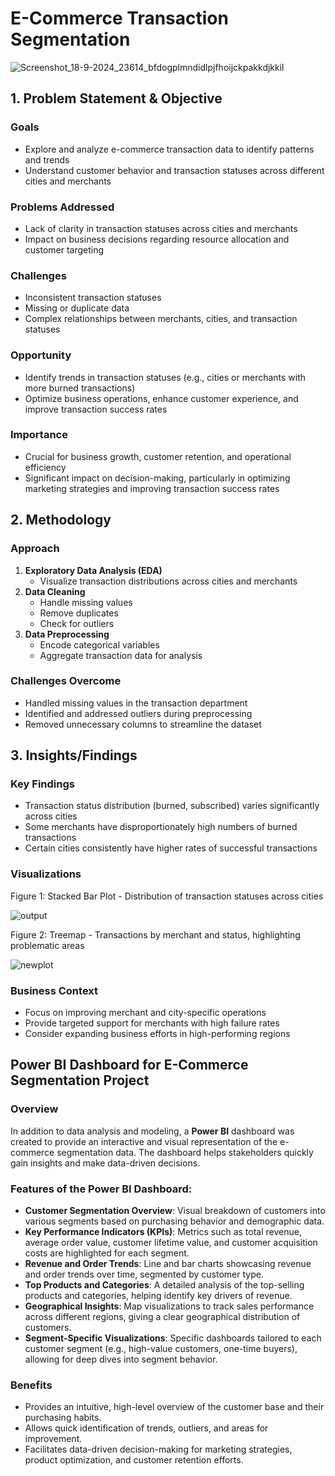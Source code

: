 # E-Commerce Transaction Segmentation
![Screenshot_18-9-2024_23614_bfdogplmndidlpjfhoijckpakkdjkkil](https://github.com/user-attachments/assets/b3d3dd6d-d471-4c7c-a104-262f733315a2)

## 1. Problem Statement & Objective

### Goals
- Explore and analyze e-commerce transaction data to identify patterns and trends
- Understand customer behavior and transaction statuses across different cities and merchants

### Problems Addressed
- Lack of clarity in transaction statuses across cities and merchants
- Impact on business decisions regarding resource allocation and customer targeting

### Challenges
- Inconsistent transaction statuses
- Missing or duplicate data
- Complex relationships between merchants, cities, and transaction statuses

### Opportunity
- Identify trends in transaction statuses (e.g., cities or merchants with more burned transactions)
- Optimize business operations, enhance customer experience, and improve transaction success rates

### Importance
- Crucial for business growth, customer retention, and operational efficiency
- Significant impact on decision-making, particularly in optimizing marketing strategies and improving transaction success rates

## 2. Methodology

### Approach
1. **Exploratory Data Analysis (EDA)**
   - Visualize transaction distributions across cities and merchants
2. **Data Cleaning**
   - Handle missing values
   - Remove duplicates
   - Check for outliers
3. **Data Preprocessing**
   - Encode categorical variables
   - Aggregate transaction data for analysis

### Challenges Overcome
- Handled missing values in the transaction department
- Identified and addressed outliers during preprocessing
- Removed unnecessary columns to streamline the dataset

## 3. Insights/Findings

### Key Findings
- Transaction status distribution (burned, subscribed) varies significantly across cities
- Some merchants have disproportionately high numbers of burned transactions
- Certain cities consistently have higher rates of successful transactions

### Visualizations
Figure 1: Stacked Bar Plot - Distribution of transaction statuses across cities

![output](https://github.com/user-attachments/assets/a925d187-2ee2-40e1-8942-8ccd75eeda9d)

Figure 2: Treemap - Transactions by merchant and status, highlighting problematic areas

![newplot](https://github.com/user-attachments/assets/310bea06-f763-4ea1-a611-4aa33539801d)

### Business Context
- Focus on improving merchant and city-specific operations
- Provide targeted support for merchants with high failure rates
- Consider expanding business efforts in high-performing regions
## Power BI Dashboard for E-Commerce Segmentation Project

### Overview
In addition to data analysis and modeling, a **Power BI** dashboard was created to provide an interactive and visual representation of the e-commerce segmentation data. The dashboard helps stakeholders quickly gain insights and make data-driven decisions.

### Features of the Power BI Dashboard:
- **Customer Segmentation Overview**: Visual breakdown of customers into various segments based on purchasing behavior and demographic data.
- **Key Performance Indicators (KPIs)**: Metrics such as total revenue, average order value, customer lifetime value, and customer acquisition costs are highlighted for each segment.
- **Revenue and Order Trends**: Line and bar charts showcasing revenue and order trends over time, segmented by customer type.
- **Top Products and Categories**: A detailed analysis of the top-selling products and categories, helping identify key drivers of revenue.
- **Geographical Insights**: Map visualizations to track sales performance across different regions, giving a clear geographical distribution of customers.
- **Segment-Specific Visualizations**: Specific dashboards tailored to each customer segment (e.g., high-value customers, one-time buyers), allowing for deep dives into segment behavior.

### Benefits
- Provides an intuitive, high-level overview of the customer base and their purchasing habits.
- Allows quick identification of trends, outliers, and areas for improvement.
- Facilitates data-driven decision-making for marketing strategies, product optimization, and customer retention efforts.

